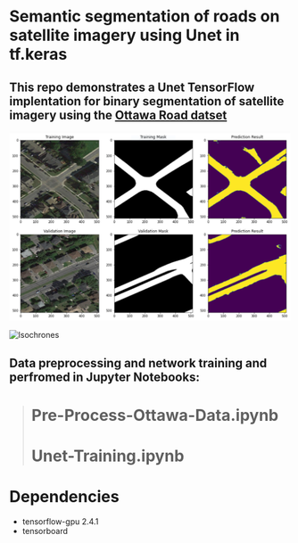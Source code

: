 # Semantic segmentation of roads on satellite imagery using Unet in tf.keras

## This repo demonstrates a Unet TensorFlow implentation for binary segmentation of satellite imagery using the [Ottawa Road datset](https://github.com/yhlleo/RoadNet)

![Routes](readmefigs/MaskResults.PNG)

![Isochrones](readmefis/TensorboardScreenshot.PNG)

## Data preprocessing and network training and perfromed in Jupyter Notebooks:

> # Pre-Process-Ottawa-Data.ipynb
> # Unet-Training.ipynb

# Dependencies

- tensorflow-gpu 2.4.1
- tensorboard